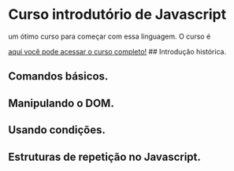 # Curso introdutório de Javascript
<p> um ótimo curso para começar com essa linguagem. O curso é</p>
<a href="https://youtu.be/1-w1RfGIov4">aqui você pode acessar o curso completo!</a>
## Introdução histórica.

## Comandos básicos.

## Manipulando o DOM.

## Usando condições.

## Estruturas de repetição no Javascript.
